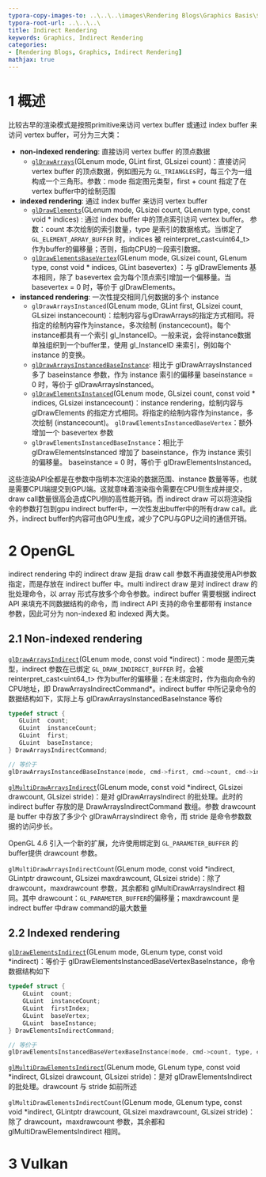 ```yaml
---
typora-copy-images-to: ..\..\..\images\Rendering Blogs\Graphics Basis\${filename}.assets
typora-root-url: ..\..\..\
title: Indirect Rendering
keywords: Graphics, Indirect Rendering
categories:
- [Rendering Blogs, Graphics, Indirect Rendering]
mathjax: true
---
```


# 1 概述

比较古早的渲染模式是按照primitive来访问 vertex buffer 或通过 index buffer 来访问 vertex buffer，可分为三大类：

- **non-indexed rendering**: 直接访问 vertex buffer 的顶点数据
  - [`glDrawArrays`](https://registry.khronos.org/OpenGL-Refpages/gl4/html/glDrawArrays.xhtml)(GLenum mode, GLint first, GLsizei count)：直接访问 vertex buffer 的顶点数据，例如图元为 `GL_TRIANGLES`时，每三个为一组构成一个三角形。参数：mode 指定图元类型，first + count 指定了在vertex buffer中的绘制范围
- **indexed rendering**: 通过 index buffer 来访问 vertex buffer
  - [`glDrawElements`](https://registry.khronos.org/OpenGL-Refpages/gl4/html/glDrawElements.xhtml)(GLenum mode, GLsizei count, GLenum type, const void * indices) : 通过 index buffer 中的顶点索引访问 vertex buffer。
    参数：count 本次绘制的索引数量，type 是索引的数据格式。当绑定了 `GL_ELEMENT_ARRAY_BUFFER` 时，indices 被 reinterpret_cast<uint64_t> 作为buffer的偏移量；否则，指向CPU的一段索引数据。
  - [`glDrawElementsBaseVertex`](https://registry.khronos.org/OpenGL-Refpages/gl4/html/glDrawElementsBaseVertex.xhtml)(GLenum mode, GLsizei count, GLenum type, const void * indices, GLint basevertex) ：与 glDrawElements 基本相同，除了 basevertex 会为每个顶点索引增加一个偏移量。当 basevertex = 0 时，等价于 glDrawElements。
- **instanced rendering**: 一次性提交相同几何数据的多个 instance
  - `glDrawArraysInstanced`(GLenum mode, GLint first, GLsizei count, GLsizei instancecount)：绘制内容与glDrawArrays的指定方式相同。将指定的绘制内容作为instance，多次绘制 (instancecount)。每个instance都具有一个索引 gl_InstanceID。一般来说，会将instance数据单独组织到一个buffer里，使用 gl_InstanceID 来索引，例如每个 instance 的变换。
  - [`glDrawArraysInstancedBaseInstance`](https://registry.khronos.org/OpenGL-Refpages/gl4/html/glDrawArraysInstancedBaseInstance.xhtml): 相比于 glDrawArraysInstanced 多了 baseinstance 参数，作为 instance 索引的偏移量
    baseinstance = 0 时，等价于 glDrawArraysInstanced。
  - [`glDrawElementsInstanced`](https://registry.khronos.org/OpenGL-Refpages/gl4/html/glDrawElementsInstanced.xhtml)(GLenum mode,  GLsizei count,  const void * indices, GLsizei instancecount)：instance rendering，绘制内容与glDrawElements 的指定方式相同。将指定的绘制内容作为instance，多次绘制 (instancecount)。
    `glDrawElementsInstancedBaseVertex`：额外增加一个 basevertex 参数
  - `glDrawElementsInstancedBaseInstance`：相比于 glDrawElementsInstanced 增加了 baseinstance，作为 instance 索引的偏移量。
    baseinstance = 0 时，等价于 glDrawElementsInstanced。

这些渲染API全都是在参数中指明本次渲染的数据范围、instance 数量等等，也就是需要CPU端提交到GPU端。这就意味着渲染指令需要在CPU侧生成并提交，draw call数量很高会造成CPU侧的高性能开销。而 indirect draw 可以将渲染指令的参数打包到gpu indirect buffer中，一次性发出buffer中的所有draw call。此外，indirect buffer的内容可由GPU生成，减少了CPU与GPU之间的通信开销。

# 2 OpenGL

indirect rendering 中的 indirect draw 是指 draw call 参数不再直接使用API参数指定，而是存放在 indirect buffer 中。multi indirect draw 是对 indirect draw 的批处理命令，以 array 形式存放多个命令参数。indirect buffer 需要根据 indirect API 来填充不同数据结构的命令，而 indirect API 支持的命令里都带有 instance 参数，因此可分为 non-indexed 和 indexed 两大类。

## 2.1 Non-indexed rendering

[`glDrawArraysIndirect`](https://registry.khronos.org/OpenGL-Refpages/gl4/html/glDrawArraysIndirect.xhtml)(GLenum mode, const void *indirect)：mode 是图元类型，indirect 参数在已绑定 `GL_DRAW_INDIRECT_BUFFER` 时，会被 reinterpret_cast<uint64_t> 作为buffer的偏移量；在未绑定时，作为指向命令的CPU地址，即 DrawArraysIndirectCommand\*。indirect buffer 中所记录命令的数据结构如下，实际上与 glDrawArraysInstancedBaseInstance 等价

```c++
typedef struct {
   GLuint  count;
   GLuint  instanceCount;
   GLuint  first;
   GLuint  baseInstance;
} DrawArraysIndirectCommand;

// 等价于
glDrawArraysInstancedBaseInstance(mode, cmd->first, cmd->count, cmd->instanceCount, cmd->baseInstance);
```

[`glMultiDrawArraysIndirect`](https://registry.khronos.org/OpenGL-Refpages/gl4/html/glMultiDrawArraysIndirect.xhtml)(GLenum mode, const void *indirect, GLsizei drawcount, GLsizei stride)：是对 glDrawArraysIndirect 的批处理。此时的 indirect buffer 存放的是 DrawArraysIndirectCommand 数组。参数 drawcount 是 buffer 中存放了多少个 glDrawArraysIndirect 命令，而 stride 是命令参数数据的访问步长。

OpenGL 4.6 引入一个新的扩展，允许使用绑定到 `GL_PARAMETER_BUFFER` 的buffer提供 drawcount 参数。

`glMultiDrawArraysIndirectCount`(GLenum mode, const void *indirect, GLintptr drawcount, GLsizei maxdrawcount, GLsizei stride)：除了 drawcount，maxdrawcount 参数，其余都和 glMultiDrawArraysIndirect 相同。其中 drawcount：`GL_PARAMETER_BUFFER`的偏移量；maxdrawcount 是 indrect buffer 中draw command的最大数量

## 2.2 Indexed rendering

[`glDrawElementsIndirect`](https://registry.khronos.org/OpenGL-Refpages/gl4/html/glDrawElementsIndirect.xhtml)(GLenum mode, GLenum type, const void *indirect)：等价于 glDrawElementsInstancedBaseVertexBaseInstance，命令数据结构如下

```c++
typedef struct {
    GLuint  count;
    GLuint  instanceCount;
    GLuint  firstIndex;
    GLuint  baseVertex;
    GLuint  baseInstance;
} DrawElementsIndirectCommand;

// 等价于
glDrawElementsInstancedBaseVertexBaseInstance(mode, cmd->count, type, cmd->firstIndex * size-of-type, cmd->instanceCount, cmd->baseVertex, cmd->baseInstance);
```

[`glMultiDrawElementsIndirect`](https://registry.khronos.org/OpenGL-Refpages/gl4/html/glMultiDrawElementsIndirect.xhtml)(GLenum mode, GLenum type, const void *indirect, GLsizei drawcount, GLsizei stride)：是对 glDrawElementsIndirect 的批处理。drawcount 与 stride 如前所述

`glMultiDrawElementsIndirectCount`(GLenum mode, GLenum type, const void *indirect, GLintptr drawcount, GLsizei maxdrawcount, GLsizei stride)：除了 drawcount，maxdrawcount 参数，其余都和 glMultiDrawElementsIndirect 相同。

# 3 Vulkan

